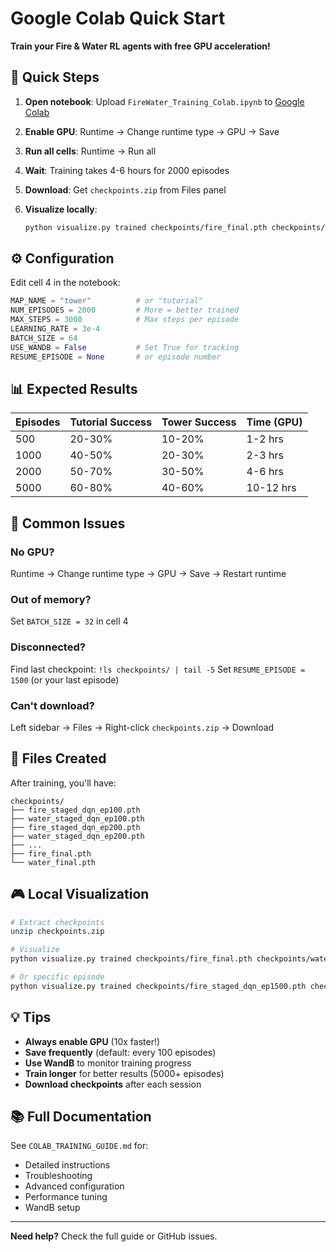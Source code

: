 # Google Colab Quick Start

**Train your Fire & Water RL agents with free GPU acceleration!**

## 🚀 Quick Steps

1. **Open notebook**: Upload `FireWater_Training_Colab.ipynb` to [Google Colab](https://colab.research.google.com/)

2. **Enable GPU**: Runtime → Change runtime type → GPU → Save

3. **Run all cells**: Runtime → Run all

4. **Wait**: Training takes 4-6 hours for 2000 episodes

5. **Download**: Get `checkpoints.zip` from Files panel

6. **Visualize locally**:
   ```bash
   python visualize.py trained checkpoints/fire_final.pth checkpoints/water_final.pth --map tower
   ```

## ⚙️ Configuration

Edit cell 4 in the notebook:

```python
MAP_NAME = "tower"          # or "tutorial"
NUM_EPISODES = 2000         # More = better trained
MAX_STEPS = 3000            # Max steps per episode
LEARNING_RATE = 3e-4
BATCH_SIZE = 64
USE_WANDB = False           # Set True for tracking
RESUME_EPISODE = None       # or episode number
```

## 📊 Expected Results

| Episodes | Tutorial Success | Tower Success | Time (GPU) |
|----------|-----------------|---------------|------------|
| 500 | 20-30% | 10-20% | 1-2 hrs |
| 1000 | 40-50% | 20-30% | 2-3 hrs |
| 2000 | 50-70% | 30-50% | 4-6 hrs |
| 5000 | 60-80% | 40-60% | 10-12 hrs |

## 🔧 Common Issues

### No GPU?
Runtime → Change runtime type → GPU → Save → Restart runtime

### Out of memory?
Set `BATCH_SIZE = 32` in cell 4

### Disconnected?
Find last checkpoint: `!ls checkpoints/ | tail -5`
Set `RESUME_EPISODE = 1500` (or your last episode)

### Can't download?
Left sidebar → Files → Right-click `checkpoints.zip` → Download

## 📁 Files Created

After training, you'll have:
```
checkpoints/
├── fire_staged_dqn_ep100.pth
├── water_staged_dqn_ep100.pth
├── fire_staged_dqn_ep200.pth
├── water_staged_dqn_ep200.pth
├── ...
├── fire_final.pth
└── water_final.pth
```

## 🎮 Local Visualization

```bash
# Extract checkpoints
unzip checkpoints.zip

# Visualize
python visualize.py trained checkpoints/fire_final.pth checkpoints/water_final.pth --map tower

# Or specific episode
python visualize.py trained checkpoints/fire_staged_dqn_ep1500.pth checkpoints/water_staged_dqn_ep1500.pth --map tower
```

## 💡 Tips

- **Always enable GPU** (10x faster!)
- **Save frequently** (default: every 100 episodes)
- **Use WandB** to monitor training progress
- **Train longer** for better results (5000+ episodes)
- **Download checkpoints** after each session

## 📚 Full Documentation

See `COLAB_TRAINING_GUIDE.md` for:
- Detailed instructions
- Troubleshooting
- Advanced configuration
- Performance tuning
- WandB setup

---

**Need help?** Check the full guide or GitHub issues.
